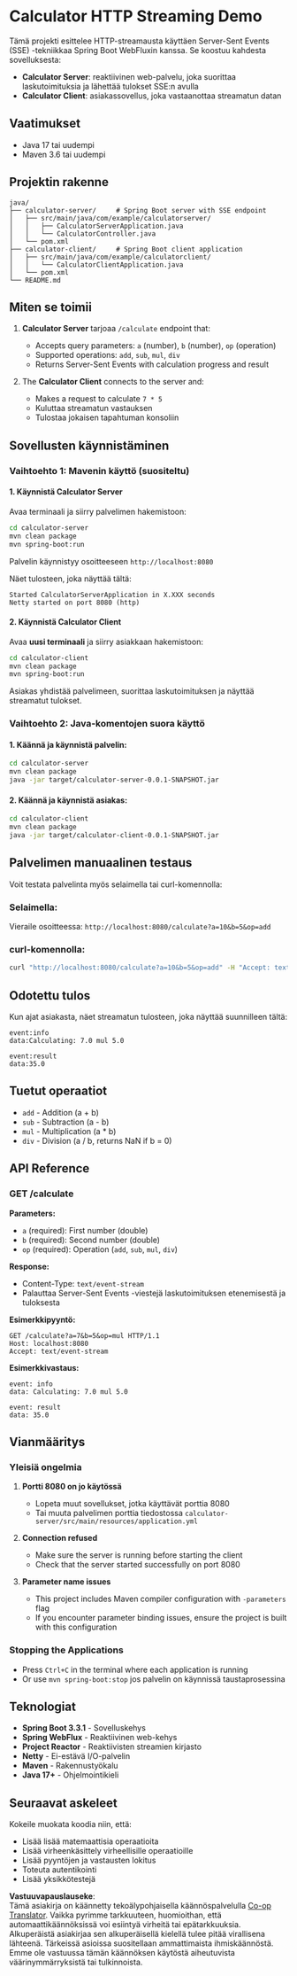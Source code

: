 <!--
CO_OP_TRANSLATOR_METADATA:
{
  "original_hash": "acd4010e430da00946a154f62847a169",
  "translation_date": "2025-06-18T09:48:01+00:00",
  "source_file": "03-GettingStarted/06-http-streaming/solution/java/README.md",
  "language_code": "fi"
}
-->
# Calculator HTTP Streaming Demo

Tämä projekti esittelee HTTP-streamausta käyttäen Server-Sent Events (SSE) -tekniikkaa Spring Boot WebFluxin kanssa. Se koostuu kahdesta sovelluksesta:

- **Calculator Server**: reaktiivinen web-palvelu, joka suorittaa laskutoimituksia ja lähettää tulokset SSE:n avulla
- **Calculator Client**: asiakassovellus, joka vastaanottaa streamatun datan

## Vaatimukset

- Java 17 tai uudempi
- Maven 3.6 tai uudempi

## Projektin rakenne

```
java/
├── calculator-server/     # Spring Boot server with SSE endpoint
│   ├── src/main/java/com/example/calculatorserver/
│   │   ├── CalculatorServerApplication.java
│   │   └── CalculatorController.java
│   └── pom.xml
├── calculator-client/     # Spring Boot client application
│   ├── src/main/java/com/example/calculatorclient/
│   │   └── CalculatorClientApplication.java
│   └── pom.xml
└── README.md
```

## Miten se toimii

1. **Calculator Server** tarjoaa `/calculate` endpoint that:
   - Accepts query parameters: `a` (number), `b` (number), `op` (operation)
   - Supported operations: `add`, `sub`, `mul`, `div`
   - Returns Server-Sent Events with calculation progress and result

2. The **Calculator Client** connects to the server and:
   - Makes a request to calculate `7 * 5`
   - Kuluttaa streamatun vastauksen
   - Tulostaa jokaisen tapahtuman konsoliin

## Sovellusten käynnistäminen

### Vaihtoehto 1: Mavenin käyttö (suositeltu)

#### 1. Käynnistä Calculator Server

Avaa terminaali ja siirry palvelimen hakemistoon:

```bash
cd calculator-server
mvn clean package
mvn spring-boot:run
```

Palvelin käynnistyy osoitteeseen `http://localhost:8080`

Näet tulosteen, joka näyttää tältä:
```
Started CalculatorServerApplication in X.XXX seconds
Netty started on port 8080 (http)
```

#### 2. Käynnistä Calculator Client

Avaa **uusi terminaali** ja siirry asiakkaan hakemistoon:

```bash
cd calculator-client
mvn clean package
mvn spring-boot:run
```

Asiakas yhdistää palvelimeen, suorittaa laskutoimituksen ja näyttää streamatut tulokset.

### Vaihtoehto 2: Java-komentojen suora käyttö

#### 1. Käännä ja käynnistä palvelin:

```bash
cd calculator-server
mvn clean package
java -jar target/calculator-server-0.0.1-SNAPSHOT.jar
```

#### 2. Käännä ja käynnistä asiakas:

```bash
cd calculator-client
mvn clean package
java -jar target/calculator-client-0.0.1-SNAPSHOT.jar
```

## Palvelimen manuaalinen testaus

Voit testata palvelinta myös selaimella tai curl-komennolla:

### Selaimella:
Vieraile osoitteessa: `http://localhost:8080/calculate?a=10&b=5&op=add`

### curl-komennolla:
```bash
curl "http://localhost:8080/calculate?a=10&b=5&op=add" -H "Accept: text/event-stream"
```

## Odotettu tulos

Kun ajat asiakasta, näet streamatun tulosteen, joka näyttää suunnilleen tältä:

```
event:info
data:Calculating: 7.0 mul 5.0

event:result
data:35.0
```

## Tuetut operaatiot

- `add` - Addition (a + b)
- `sub` - Subtraction (a - b)
- `mul` - Multiplication (a * b)
- `div` - Division (a / b, returns NaN if b = 0)

## API Reference

### GET /calculate

**Parameters:**
- `a` (required): First number (double)
- `b` (required): Second number (double)
- `op` (required): Operation (`add`, `sub`, `mul`, `div`)

**Response:**
- Content-Type: `text/event-stream`
- Palauttaa Server-Sent Events -viestejä laskutoimituksen etenemisestä ja tuloksesta

**Esimerkkipyyntö:**
```
GET /calculate?a=7&b=5&op=mul HTTP/1.1
Host: localhost:8080
Accept: text/event-stream
```

**Esimerkkivastaus:**
```
event: info
data: Calculating: 7.0 mul 5.0

event: result
data: 35.0
```

## Vianmääritys

### Yleisiä ongelmia

1. **Portti 8080 on jo käytössä**
   - Lopeta muut sovellukset, jotka käyttävät porttia 8080
   - Tai muuta palvelimen porttia tiedostossa `calculator-server/src/main/resources/application.yml`

2. **Connection refused**
   - Make sure the server is running before starting the client
   - Check that the server started successfully on port 8080

3. **Parameter name issues**
   - This project includes Maven compiler configuration with `-parameters` flag
   - If you encounter parameter binding issues, ensure the project is built with this configuration

### Stopping the Applications

- Press `Ctrl+C` in the terminal where each application is running
- Or use `mvn spring-boot:stop` jos palvelin on käynnissä taustaprosessina

## Teknologiat

- **Spring Boot 3.3.1** - Sovelluskehys
- **Spring WebFlux** - Reaktiivinen web-kehys
- **Project Reactor** - Reaktiivisten streamien kirjasto
- **Netty** - Ei-estävä I/O-palvelin
- **Maven** - Rakennustyökalu
- **Java 17+** - Ohjelmointikieli

## Seuraavat askeleet

Kokeile muokata koodia niin, että:

- Lisää lisää matemaattisia operaatioita
- Lisää virheenkäsittely virheellisille operaatioille
- Lisää pyyntöjen ja vastausten lokitus
- Toteuta autentikointi
- Lisää yksikkötestejä

**Vastuuvapauslauseke**:  
Tämä asiakirja on käännetty tekoälypohjaisella käännöspalvelulla [Co-op Translator](https://github.com/Azure/co-op-translator). Vaikka pyrimme tarkkuuteen, huomioithan, että automaattikäännöksissä voi esiintyä virheitä tai epätarkkuuksia. Alkuperäistä asiakirjaa sen alkuperäisellä kielellä tulee pitää virallisena lähteenä. Tärkeissä asioissa suositellaan ammattimaista ihmiskäännöstä. Emme ole vastuussa tämän käännöksen käytöstä aiheutuvista väärinymmärryksistä tai tulkinnoista.